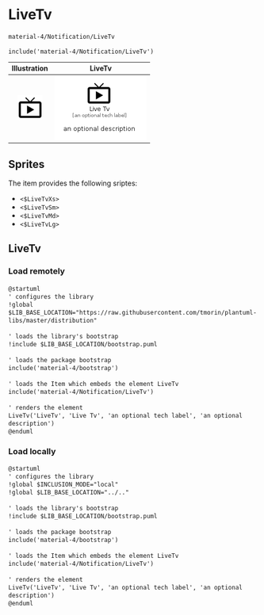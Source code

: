 # LiveTv


```text
material-4/Notification/LiveTv
```

```text
include('material-4/Notification/LiveTv')
```



| Illustration | LiveTv |
| :---: | :---: |
| ![illustration for Illustration](../../material-4/Notification/LiveTv.png) | ![illustration for LiveTv](../../material-4/Notification/LiveTv.Local.png) |



## Sprites
The item provides the following sriptes:

- `<$LiveTvXs>`
- `<$LiveTvSm>`
- `<$LiveTvMd>`
- `<$LiveTvLg>`





## LiveTv

### Load remotely
```plantuml
@startuml
' configures the library
!global $LIB_BASE_LOCATION="https://raw.githubusercontent.com/tmorin/plantuml-libs/master/distribution"

' loads the library's bootstrap
!include $LIB_BASE_LOCATION/bootstrap.puml

' loads the package bootstrap
include('material-4/bootstrap')

' loads the Item which embeds the element LiveTv
include('material-4/Notification/LiveTv')

' renders the element
LiveTv('LiveTv', 'Live Tv', 'an optional tech label', 'an optional description')
@enduml
```

### Load locally
```plantuml
@startuml
' configures the library
!global $INCLUSION_MODE="local"
!global $LIB_BASE_LOCATION="../.."

' loads the library's bootstrap
!include $LIB_BASE_LOCATION/bootstrap.puml

' loads the package bootstrap
include('material-4/bootstrap')

' loads the Item which embeds the element LiveTv
include('material-4/Notification/LiveTv')

' renders the element
LiveTv('LiveTv', 'Live Tv', 'an optional tech label', 'an optional description')
@enduml
```

